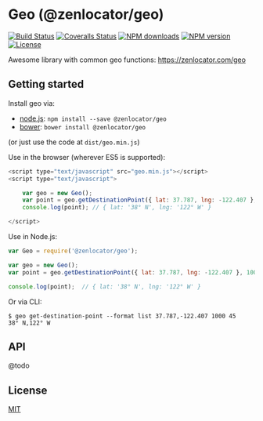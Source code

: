 # Geo (@zenlocator/geo)

[![Build Status][travis-image]][travis-url]
[![Coveralls Status][coveralls-image]][coveralls-url]
[![NPM downloads][npm-downloads-image]][npm-url]
[![NPM version][npm-version-image]][npm-url]
[![License][license-image]][license-url]

Awesome library with common geo functions: <https://zenlocator.com/geo>

Getting started
-------

Install geo via:

- [node.js](https://nodejs.org): `npm install --save @zenlocator/geo`
- [bower](http://bower.io/): `bower install @zenlocator/geo`

(or just use the code at `dist/geo.min.js`)

Use in the browser (wherever ES5 is supported):

```javascript
<script type="text/javascript" src="geo.min.js"></script>
<script type="text/javascript">

	var geo = new Geo();
	var point = geo.getDestinationPoint({ lat: 37.787, lng: -122.407 }, 1000, 45);
	console.log(point); // { lat: '38° N', lng: '122° W' }

</script>
```

Use in Node.js:

```javascript
var Geo = require('@zenlocator/geo');

var geo = new Geo();
var point = geo.getDestinationPoint({ lat: 37.787, lng: -122.407 }, 1000, 45);

console.log(point);  // { lat: '38° N', lng: '122° W' }
```

Or via CLI:

```shell
$ geo get-destination-point --format list 37.787,-122.407 1000 45
38° N,122° W
```

API
---

@todo

License
-------

[MIT](LICENSE)

[travis-url]: https://travis-ci.org/@zenlocator/geo
[travis-image]: https://travis-ci.org/@zenlocator/geo

[coveralls-url]: https://coveralls.io/github/@zenlocator/geo
[coveralls-image]: https://coveralls.io/repos/github/@zenlocator/geo/badge.svg

[npm-downloads-image]: https://img.shields.io/npm/dm/@zenlocator/geo.svg?style=flat-square
[npm-version-image]: https://img.shields.io/npm/v/@zenlocator/geo.svg
[npm-url]: https://www.npmjs.com/package/@zenlocator/geo

[license-url]: https://github.com/zenlocator/geo/blob/master/LICENSE
[license-image]: https://img.shields.io/packagist/l/@zenlocator/geo.svg?style=flat
